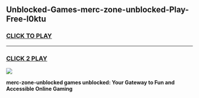 
## Unblocked-Games-merc-zone-unblocked-Play-Free-l0ktu
<h3>
<a href="https://premium76.site?title=merc-zone-unblocked&ref=19M">CLICK TO PLAY</a></h3>
<hr>

<h3>
<a href="https://premium76.site?title=merc-zone-unblocked&ref=19M">CLICK 2 PLAY</a>
  
</h3>

<a href="https://premium76.site?title=merc-zone-unblocked&ref=19M"><img src="https://clearcache.store/games.png"></a>


**merc-zone-unblocked games unblocked: Your Gateway to Fun and Accessible Online Gaming**

